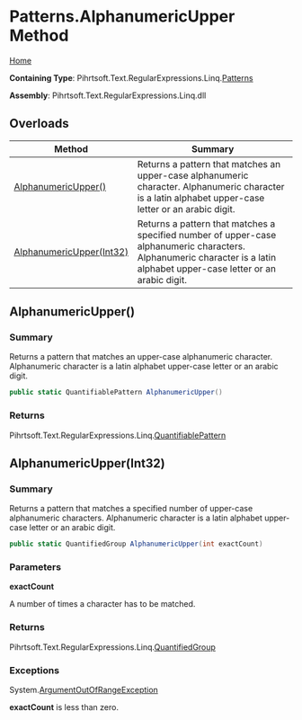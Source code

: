 # Patterns\.AlphanumericUpper Method

[Home](../../../../../../README.md)

**Containing Type**: Pihrtsoft\.Text\.RegularExpressions\.Linq\.[Patterns](../README.md)

**Assembly**: Pihrtsoft\.Text\.RegularExpressions\.Linq\.dll

## Overloads

| Method | Summary |
| ------ | ------- |
| [AlphanumericUpper()](#Pihrtsoft_Text_RegularExpressions_Linq_Patterns_AlphanumericUpper) | Returns a pattern that matches an upper\-case alphanumeric character\. Alphanumeric character is a latin alphabet upper\-case letter or an arabic digit\. |
| [AlphanumericUpper(Int32)](#Pihrtsoft_Text_RegularExpressions_Linq_Patterns_AlphanumericUpper_System_Int32_) | Returns a pattern that matches a specified number of upper\-case alphanumeric characters\. Alphanumeric character is a latin alphabet upper\-case letter or an arabic digit\. |

## AlphanumericUpper\(\) <a name="Pihrtsoft_Text_RegularExpressions_Linq_Patterns_AlphanumericUpper"></a>

### Summary

Returns a pattern that matches an upper\-case alphanumeric character\. Alphanumeric character is a latin alphabet upper\-case letter or an arabic digit\.

```csharp
public static QuantifiablePattern AlphanumericUpper()
```

### Returns

Pihrtsoft\.Text\.RegularExpressions\.Linq\.[QuantifiablePattern](../../QuantifiablePattern/README.md)

## AlphanumericUpper\(Int32\) <a name="Pihrtsoft_Text_RegularExpressions_Linq_Patterns_AlphanumericUpper_System_Int32_"></a>

### Summary

Returns a pattern that matches a specified number of upper\-case alphanumeric characters\. Alphanumeric character is a latin alphabet upper\-case letter or an arabic digit\.

```csharp
public static QuantifiedGroup AlphanumericUpper(int exactCount)
```

### Parameters

**exactCount**

A number of times a character has to be matched\.

### Returns

Pihrtsoft\.Text\.RegularExpressions\.Linq\.[QuantifiedGroup](../../QuantifiedGroup/README.md)

### Exceptions

System\.[ArgumentOutOfRangeException](https://docs.microsoft.com/en-us/dotnet/api/system.argumentoutofrangeexception)

**exactCount** is less than zero\.

